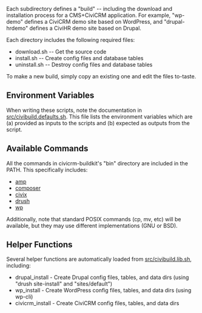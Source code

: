 Each subdirectory defines a "build" -- including the download and
installation process for a CMS+CiviCRM application.  For example, "wp-demo"
defines a CiviCRM demo site based on WordPress, and "drupal-hrdemo" defines
a CiviHR demo site based on Drupal.

Each directory includes the following required files:

 * download.sh -- Get the source code
 * install.sh -- Create config files and database tables
 * uninstall.sh -- Destroy config files and database tables

To make a new build, simply copy an existing one and edit the files
to-taste.

## Environment Variables ##

When writing these scripts, note the documentation in
[src/civibuild.defaults.sh](../../src/civibuild.defaults.sh).  This file lists
the environment variables which are (a) provided as inputs to the scripts
and (b) expected as outputs from the script.

## Available Commands ##

All the commands in civicrm-buildkit's "bin" directory are included in the
PATH. This specifically includes:

 * [amp](https://github.com/totten/amp)
 * [composer](http://getcomposer.org/)
 * [civix](https://github.com/totten/civix)
 * [drush](http://drush.ws/)
 * [wp](http://wp-cli.org/)

Additionally, note that standard POSIX commands (cp, mv, etc) will be
available, but they may use different implementations (GNU or BSD).

## Helper Functions ##

Several helper functions are automatically loaded from [src/civibuild.lib.sh](../../src/civibuild.lib.sh),
including:

 * drupal_install - Create Drupal config files, tables, and data dirs (using "drush site-install" and "sites/default")
 * wp_install - Create WordPress config files, tables, and data dirs (using wp-cli)
 * civicrm_install - Create CiviCRM config files, tables, and data dirs
